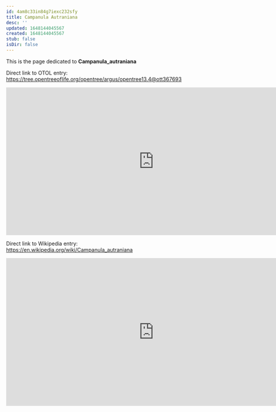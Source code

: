 ```yaml
---
id: 4am8c33in84g7iexc232sfy
title: Campanula Autraniana
desc: ''
updated: 1648144045567
created: 1648144045567
stub: false
isDir: false
---
```

This is the page dedicated to **Campanula_autraniana**


Direct link to OTOL entry: https://tree.opentreeoflife.org/opentree/argus/opentree13.4@ott367693



<html>
    <body>
    <iframe src="https://tree.opentreeoflife.org/opentree/argus/opentree13.4@ott367693"
    width="800" height="400" frameborder="0" allowfullscreen> </iframe>
    </body>
</html>
    


Direct link to Wikipedia entry: https://en.wikipedia.org/wiki/Campanula_autraniana



<html>
    <body>
    <iframe src="https://en.wikipedia.org/wiki/Campanula_autraniana"
    width="800" height="400" frameborder="0" allowfullscreen> </iframe>
    </body>
</html>
    
